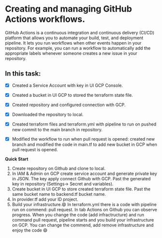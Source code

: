 # **Creating and managing GitHub Actions workflows.**

GitHub Actions is a continuous integration and continuous delivery (CI/CD) platform that allows you to automate your build, test, and deployment pipeline. It lets you run workflows when other events happen in your repository. For example, you can run a workflow to automatically add the appropriate labels whenever someone creates a new issue in your repository.
## In this task:

- [x] Created a Service Account with key in UI GCP Console.
- [x] Created a bucket in UI GCP to stored the terraform state file.
- [x] Created repository and configured connection with GCP.
- [x] Downloaded the repository to local.
- [x] Created terraform files and terraform.yml with pipeline to run on pushed new commit to the main branch in repository.
- [x] Modified the workflow to run when pull request is opened: created new branch and modified the code in main.tf to add new bucket in GCP when pull request is opened.


**Quick Start**

1. Create repository on Github and clone to local. 
2. In IAM & Admin on GCP create service account and generate private key in JSON. The key apply connect Github with GCP. Past the generated key in repository (Settings-> Secret and variables).
3. Create bucket in UI GCP to store created terraform state file.
Past the same bucket name to backend.tf bucket name.
4. In provider.tf add your ID project.
5. Build your infrastructure.:smile: In terraform.yml there is a code with pipeline run on commend: pull request. In tab Actions on Github you can observe progress. When you change the code (add infractructure) and run command pull request, pipeline starts and you build your infrastructure on GCP. You can change the commend, add remove infrastructure and enjoy the code :smile:

